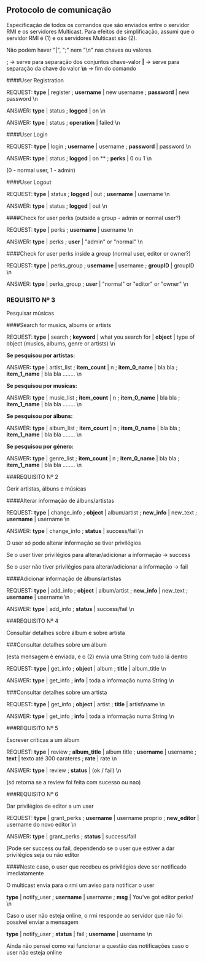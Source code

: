 ﻿## Protocolo de comunicação 

Especificação de todos os comandos que são enviados entre o servidor RMI e os servidores Multicast. Para efeitos de simplificação, assumi que o servidor RMI é (1) e os servidores Multicast são (2).

Não podem haver "|", ";" nem "\n" nas chaves ou valores.

**;** -> serve para separação dos conjuntos chave-valor
**|** -> serve para separação da chave do valor
**\n** -> fim do comando



####User Registration

REQUEST: **type** | register ; **username** | new username ; **password** | new password \n

ANSWER: **type** | status ; **logged** | on \n

ANSWER: **type** | status ; **operation** | failed \n

####User Login

REQUEST: **type** | login ; **username** | username ; **password** | password \n

ANSWER: **type** | status ; **logged** | on ** ; **perks** | 0 ou 1 \n

(0 - normal user, 1 - admin)

####User Logout

REQUEST: **type** | status ; **logged** | out ; **username** | username \n

ANSWER: **type** | status ; **logged** | out \n

####Check for user perks (outside a group - admin or normal user?)

REQUEST: **type** | perks ; **username** | username \n

ANSWER: **type** | perks ; **user** | "admin" or "normal" \n



####Check for user perks inside a group (normal user, editor or owner?)

REQUEST: **type** | perks_group ; **username** | username ; **groupID** | groupID \n

ANSWER: **type** | perks_group ; **user** | "normal" or "editor" or "owner" \n


### REQUISITO Nº 3

Pesquisar músicas

####Search for musics, albums or artists

REQUEST: **type** | search ; **keyword** | what you search for | **object** | type of object (musics, albums, genre or artists) \n

**Se pesquisou por artistas:**

ANSWER: **type** | artist\_list ; **item\_count** | n ; **item\_0\_name** | bla bla ; **item\_1\_name** | bla bla ........ \n 

**Se pesquisou por musicas:**

ANSWER: **type** | music\_list ; **item\_count** | n ; **item\_0\_name** | bla bla ; **item\_1\_name** | bla bla ........ \n 

**Se pesquisou por álbuns:**

ANSWER: **type** | album\_list ; **item\_count** | n ; **item\_0\_name** | bla bla ; **item\_1\_name** | bla bla ........ \n 

**Se pesquisou por género:**

ANSWER: **type** | genre\_list ; **item\_count** | n ; **item\_0\_name** | bla bla ; **item\_1\_name** | bla bla ........ \n 



###REQUISITO Nº 2

Gerir artistas, álbuns e músicas

####Alterar informação de álbuns/artistas

REQUEST: **type** | change\_info ; **object** | album/artist ; **new_info** | new\_text ; **username** | username \n

ANSWER: **type** | change\_info ; **status** | success/fail \n

O user só pode alterar informação se tiver privilégios

Se o user tiver privilégios para alterar/adicionar a informação -> success

Se o user não tiver privilégios para alterar/adicionar a informação -> fail

####Adicionar informação de álbuns/artistas

REQUEST: **type** | add\_info ; **object** | album/artist ; **new_info** | new\_text ; **username** | username \n

ANSWER: **type** | add\_info ; **status** | success/fail \n


###REQUISITO Nº 4

Consultar detalhes sobre álbum e sobre artista

###Consultar detalhes sobre um álbum

(esta mensagem é enviada, e o (2) envia uma String com tudo lá dentro

REQUEST: **type** | get\_info ; **object** | album ; **title** | album\_title \n

ANSWER: **type** | get\_info ; **info** | toda a informação numa String \n

###Consultar detalhes sobre um artista

REQUEST: **type** | get\_info ; **object** | artist ; **title** | artist\name \n

ANSWER: **type** | get\_info ; **info** | toda a informação numa String \n


###REQUISITO Nº 5

Escrever críticas a um álbum

REQUEST: **type** | review ; **album\_title** | album title ; **username** | username ; **text** | texto até 300 carateres ; **rate** | rate \n

ANSWER: **type** | review  ; **status** | (ok / fail) \n 

(só retorna se a review foi feita com sucesso ou nao)

###REQUISITO Nº 6

Dar privilégios de editor a um user

REQUEST: **type** | grant\_perks ; **username** | username proprio ; **new\_editor** | username do novo editor \n

ANSWER: **type** | grant\_perks ; **status** | success/fail

(Pode ser success ou fail, dependendo se o user que estiver a dar privilégios seja ou não editor


####Neste caso, o user que recebeu os privilégios deve ser notificado imediatamente

O multicast envia para o rmi um aviso para notificar o user

**type** | notify\_user ; **username** | username ; **msg** | You've got editor perks! \n

Caso o user não esteja online, o rmi responde ao servidor que não foi possível enviar a mensagem

**type** | notify\_user ; **status** | fail ; **username** | username \n

Ainda não pensei como vai funcionar a questão das notificações caso o user não esteja online

